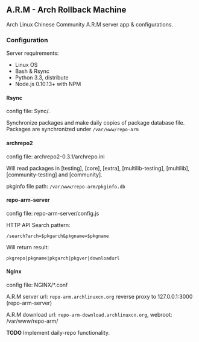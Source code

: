 ## A.R.M - Arch Rollback Machine
Arch Linux Chinese Community A.R.M server app & configurations.

### Configuration

Server requirements:

* Linux OS
* Bash & Rsync
* Python 3.3, distribute
* Node.js 0.10.13+ with NPM

#### Rsync

config file: Sync/.

Synchronize packages and make daily copies of package database file.
Packages are synchronized under `/var/www/repo-arm`

#### archrepo2

config file: archrepo2-0.3.1/archrepo.ini

Will read packages in [testing], [core], [extra], [multilib-testing], [multilib], [community-testing] and [community].

pkginfo file path: `/var/www/repo-arm/pkginfo.db`

#### repo-arm-server

config file: repo-arm-server/config.js

HTTP API Search pattern:

`/search?arch=$pkgarch&pkgname=$pkgname`

Will return result:

`pkgrepo|pkgname|pkgarch|pkgver|downloadurl`

#### Nginx

config file: NGINX/*.conf

A.R.M server url: `repo-arm.archlinuxcn.org` reverse proxy to 127.0.0.1:3000 (repo-arm-server)

A.R.M download url: `repo-arm-download.archlinuxcn.org`, webroot: /var/www/repo-arm/

**TODO** Implement daily-repo functionality.



